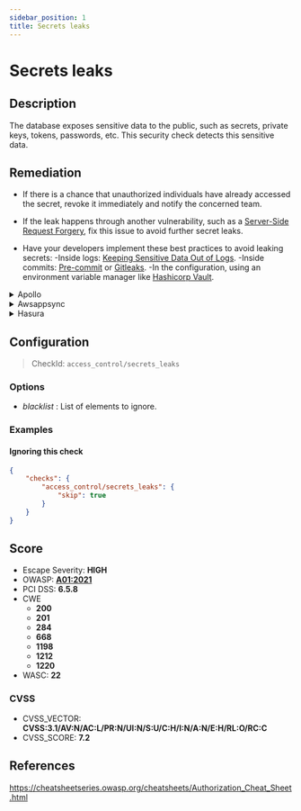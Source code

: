 ```yaml
---
sidebar_position: 1
title: Secrets leaks
---
```


# Secrets leaks

## Description

The database exposes sensitive data to the public, such as secrets, private keys, tokens, passwords, etc. This security check detects this sensitive data.

## Remediation

* If there is a chance that unauthorized individuals have already accessed the secret, revoke it immediately and notify the concerned team.

* If the leak happens through another vulnerability, such as a [Server-Side Request Forgery](https://docs.escape.tech/security_tests.html#request-forgery), fix this issue to avoid further secret leaks.

* Have your developers implement these best practices to avoid leaking secrets:
    -Inside logs: [Keeping Sensitive Data Out of Logs](https://medium.com/@joecrobak/seven-best-practices-for-keeping-sensitive-data-out-of-logs-3d7bbd12904).
    -Inside commits: [Pre-commit](https://pre-commit.com/) or [Gitleaks](https://github.com/zricethezav/gitleaks).
    -In the configuration, using an environment variable manager like [Hashicorp Vault](https://www.hashicorp.com/products/vault).


<details>
    <summary>Apollo</summary>

* If there is a chance that unauthorized individuals have already accessed the secret, revoke it immediately and notify the concerned team.

* If the leak happens through another vulnerability, such as a [Server-Side Request Forgery](https://docs.escape.tech/security_tests.html#request-forgery), fix this issue to avoid further secret leaks.

* Have your developers implement these best practices to avoid leaking secrets:
    -Inside logs: [keeping sensitive data out of logs](https://medium.com/@joecrobak/seven-best-practices-for-keeping-sensitive-data-out-of-logs-3d7bbd12904).
    -Inside commits: [Pre-commit](https://pre-commit.com/) or [Gitleaks](https://github.com/zricethezav/gitleaks).
    -In the configuration, using an environment variable manager like [Hashicorp Vault](https://www.hashicorp.com/products/vault).

See [Apollo's Access Control Documentation](https://www.apollographql.com/docs/apollo-server/security/authentication/#in-resolvers).
For large scale applications, you'll want to use a specific package like [GraphQL Shield](https://github.com/maticzav/graphql-shield) for quick and easy Access Control management.


</details>

<details>
    <summary>Awsappsync</summary>

* If there is a chance that unauthorized individuals have already accessed the secret, revoke it immediately and notify the concerned team.

* If the leak happens through another vulnerability, such as a [Server-Side Request Forgery](https://docs.escape.tech/security_tests.html#request-forgery), fix this issue to avoid further secret leaks.

* Have your developers implement these best practices to avoid leaking secrets:
    -Inside logs: [keeping sensitive data out of logs](https://medium.com/@joecrobak/seven-best-practices-for-keeping-sensitive-data-out-of-logs-3d7bbd12904)
    -Inside commits: [Pre-commit](https://pre-commit.com/) or [Gitleaks](https://github.com/zricethezav/gitleaks)
    -In the configuration, using an environment variable manager like [Hashicorp Vault](https://www.hashicorp.com/products/vault)

Appsync provides several other methods for protecting critical information.
-To learn more on implementing fine-grained access control, head over to https://docs.aws.amazon.com/appsync/latest/devguide/security-authz.html#fine-grained-access-control.
-To learn more on filtering critical data directly from responses, see https://docs.aws.amazon.com/appsync/latest/devguide/security-authz.html#aws-appsync-filtering-information.


</details>

<details>
    <summary>Hasura</summary>

* If there is a chance that unauthorized individuals have already accessed the secret, revoke it immediately and notify the concerned team.

* If the leak happens through another vulnerability, such as a [Server-Side Request Forgery](https://docs.escape.tech/security_tests.html#request-forgery), fix this issue to avoid further secret leaks.

* Have your developers implement these best practices to avoid leaking secrets:
    -Inside logs: [keeping sensitive data out of logs](https://medium.com/@joecrobak/seven-best-practices-for-keeping-sensitive-data-out-of-logs-3d7bbd12904)
    -Inside commits: [Pre-commit](https://pre-commit.com/) or [Gitleaks](https://github.com/zricethezav/gitleaks)
    -In the configuration, using an environment variable manager like [Hashicorp Vault](https://www.hashicorp.com/products/vault)

See Hasura's detailed documentation for [authorization management](https://hasura.io/docs/latest/graphql/core/auth/authorization/permission-rules/).


</details>

## Configuration

> CheckId: `access_control/secrets_leaks`

### Options

- *blacklist* : List of elements to ignore.




### Examples


#### Ignoring this check

```json
{
    "checks": {
        "access_control/secrets_leaks": {
            "skip": true
        }
    }
}
```




## Score

- Escape Severity: **<span className="high-severity">HIGH</span>**
- OWASP: **[A01:2021](https://owasp.org/Top10/A01_2021-Broken_Access_Control/)**
- PCI DSS: **6.5.8**
- CWE
  - **200**
  - **201**
  - **284**
  - **668**
  - **1198**
  - **1212**
  - **1220**
- WASC: **22**



### CVSS

- CVSS_VECTOR: **CVSS:3.1/AV:N/AC:L/PR:N/UI:N/S:U/C:H/I:N/A:N/E:H/RL:O/RC:C**
- CVSS_SCORE: **7.2**

## References

https://cheatsheetseries.owasp.org/cheatsheets/Authorization_Cheat_Sheet.html
